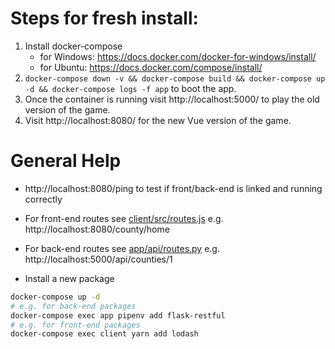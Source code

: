 # Steps for fresh install:

1. Install docker-compose 
   - for Windows: https://docs.docker.com/docker-for-windows/install/
   - for Ubuntu: https://docs.docker.com/compose/install/
2. `docker-compose down -v && docker-compose build && docker-compose up -d && docker-compose logs -f app` to boot the app.
3. Once the container is running visit http://localhost:5000/ to play the old version of the game.
4. Visit http://localhost:8080/ for the new Vue version of the game.

# General Help
- http://localhost:8080/ping to test if front/back-end is linked and running correctly

- For front-end routes see [client/src/routes.js](client/src/routes.js) e.g. http://localhost:8080/county/home
- For back-end routes see [app/api/routes.py](app/api/routes.py) e.g. http://localhost:5000/api/counties/1
- Install a new package
```bash
docker-compose up -d
# e.g. for back-end packages
docker-compose exec app pipenv add flask-restful
# e.g. for front-end packages
docker-compose exec client yarn add lodash
```
